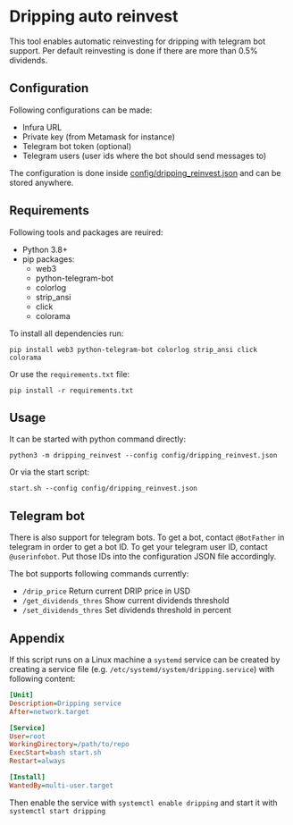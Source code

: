 # Dripping auto reinvest

This tool enables automatic reinvesting for dripping with telegram bot support.
Per default reinvesting is done if there are more than 0.5% dividends.

## Configuration

Following configurations can be made:
* Infura URL
* Private key (from Metamask for instance)
* Telegram bot token (optional)
* Telegram users (user ids where the bot should send messages to)

The configuration is done inside [config/dripping_reinvest.json](config/dripping_reinvest.json) and can be stored anywhere.

## Requirements

Following tools and packages are reuired:
* Python 3.8+
* pip packages:
  * web3
  * python-telegram-bot
  * colorlog
  * strip_ansi
  * click
  * colorama

To install all dependencies run:

```
pip install web3 python-telegram-bot colorlog strip_ansi click colorama
```

Or use the `requirements.txt` file:
```
pip install -r requirements.txt
```

## Usage

It can be started with python command directly:
```
python3 -m dripping_reinvest --config config/dripping_reinvest.json
```
Or via the start script:
```
start.sh --config config/dripping_reinvest.json
```

## Telegram bot
There is also support for telegram bots. To get a bot, contact `@BotFather` in telegram in order to get a bot ID.
To get your telegram user ID, contact `@userinfobot`. Put those IDs into the configuration JSON file accordingly.

The bot supports following commands currently:
* `/drip_price` Return current DRIP price in USD
* `/get_dividends_thres` Show current dividends threshold
* `/set_dividends_thres` Set dividends threshold in percent

## Appendix

If this script runs on a Linux machine a `systemd` service can be created by creating a service file (e.g. `/etc/systemd/system/dripping.service`) with following content:
```ini
[Unit]
Description=Dripping service
After=network.target

[Service]
User=root
WorkingDirectory=/path/to/repo
ExecStart=bash start.sh
Restart=always

[Install]
WantedBy=multi-user.target
```
Then enable the service with `systemctl enable dripping` and start it with `systemctl start dripping`
